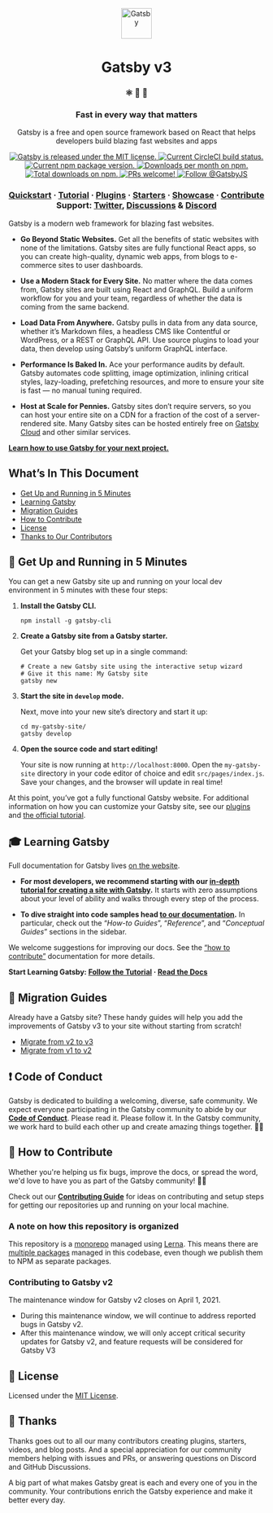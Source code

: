 <p align="center">
  <a href="https://www.gatsbyjs.com">
    <img alt="Gatsby" src="https://www.gatsbyjs.com/Gatsby-Monogram.svg" width="60" />
  </a>
</p>
<h1 align="center">
  Gatsby v3
</h1>

<h3 align="center">
  ⚛️ 📄 🚀
</h3>
<h3 align="center">
  Fast in every way that matters
</h3>
<p align="center">
  Gatsby is a free and open source framework based on React that helps developers build blazing fast websites and apps
</p>
<p align="center">
  <a href="https://github.com/gatsbyjs/gatsby/blob/master/LICENSE">
    <img src="https://img.shields.io/badge/license-MIT-blue.svg" alt="Gatsby is released under the MIT license." />
  </a>
  <a href="https://circleci.com/gh/gatsbyjs/gatsby">
    <img src="https://circleci.com/gh/gatsbyjs/gatsby.svg?style=shield" alt="Current CircleCI build status." />
  </a>
  <a href="https://www.npmjs.com/package/gatsby">
    <img src="https://img.shields.io/npm/v/gatsby.svg" alt="Current npm package version." />
  </a>
  <a href="https://npmcharts.com/compare/gatsby?minimal=true">
    <img src="https://img.shields.io/npm/dm/gatsby.svg" alt="Downloads per month on npm." />
  </a>
  <a href="https://npmcharts.com/compare/gatsby?minimal=true">
    <img src="https://img.shields.io/npm/dt/gatsby.svg" alt="Total downloads on npm." />
  </a>
  <a href="https://gatsbyjs.com/contributing/how-to-contribute/">
    <img src="https://img.shields.io/badge/PRs-welcome-brightgreen.svg" alt="PRs welcome!" />
  </a>
  <a href="https://twitter.com/intent/follow?screen_name=gatsbyjs">
    <img src="https://img.shields.io/twitter/follow/gatsbyjs.svg?label=Follow%20@gatsbyjs" alt="Follow @GatsbyJS" />
  </a>
</p>

<h3 align="center">
  <a href="https://www.gatsbyjs.com/docs/">Quickstart</a>
  <span> · </span>
  <a href="https://www.gatsbyjs.com/tutorial/">Tutorial</a>
  <span> · </span>
  <a href="https://www.gatsbyjs.com/plugins/">Plugins</a>
  <span> · </span>
  <a href="https://www.gatsbyjs.com/starters/">Starters</a>
  <span> · </span>
  <a href="https://www.gatsbyjs.com/showcase/">Showcase</a>
  <span> · </span>
  <a href="https://www.gatsbyjs.com/contributing/how-to-contribute/">Contribute</a>
  <br />
  Support: <a href="https://twitter.com/AskGatsbyJS">Twitter</a>, <a href="https://github.com/gatsbyjs/gatsby/discussions">Discussions</a>
  <span> & </span>
  <a href="https://gatsby.dev/discord">Discord</a>
</h3>

Gatsby is a modern web framework for blazing fast websites.

- **Go Beyond Static Websites.** Get all the benefits of static websites with none of the
  limitations. Gatsby sites are fully functional React apps, so you can create high-quality,
  dynamic web apps, from blogs to e-commerce sites to user dashboards.

- **Use a Modern Stack for Every Site.** No matter where the data comes from, Gatsby sites are
  built using React and GraphQL. Build a uniform workflow for you and your team, regardless of
  whether the data is coming from the same backend.

- **Load Data From Anywhere.** Gatsby pulls in data from any data source, whether it’s Markdown
  files, a headless CMS like Contentful or WordPress, or a REST or GraphQL API. Use source plugins
  to load your data, then develop using Gatsby’s uniform GraphQL interface.

- **Performance Is Baked In.** Ace your performance audits by default. Gatsby automates code
  splitting, image optimization, inlining critical styles, lazy-loading, prefetching resources,
  and more to ensure your site is fast — no manual tuning required.

- **Host at Scale for Pennies.** Gatsby sites don’t require servers, so you can host your entire
  site on a CDN for a fraction of the cost of a server-rendered site. Many Gatsby sites can be
  hosted entirely free on [Gatsby Cloud](https://www.gatsbyjs.com/cloud/) and other similar services.

[**Learn how to use Gatsby for your next project.**](https://www.gatsbyjs.com/docs/)

## What’s In This Document

- [Get Up and Running in 5 Minutes](#-get-up-and-running-in-5-minutes)
- [Learning Gatsby](#-learning-gatsby)
- [Migration Guides](#-migration-guides)
- [How to Contribute](#-how-to-contribute)
- [License](#-license)
- [Thanks to Our Contributors](#-thanks)

## 🚀 Get Up and Running in 5 Minutes

You can get a new Gatsby site up and running on your local dev environment in 5 minutes with these four steps:

1. **Install the Gatsby CLI.**

   ```shell
   npm install -g gatsby-cli
   ```

2. **Create a Gatsby site from a Gatsby starter.**

   Get your Gatsby blog set up in a single command:

   ```shell
   # Create a new Gatsby site using the interactive setup wizard
   # Give it this name: My Gatsby site
   gatsby new
   ```

3. **Start the site in `develop` mode.**

   Next, move into your new site’s directory and start it up:

   ```shell
   cd my-gatsby-site/
   gatsby develop
   ```

4. **Open the source code and start editing!**

   Your site is now running at `http://localhost:8000`. Open the `my-gatsby-site` directory in your code editor of choice and edit `src/pages/index.js`. Save your changes, and the browser will update in real time!

At this point, you’ve got a fully functional Gatsby website. For additional information on how you can customize your Gatsby site, see our [plugins](https://gatsbyjs.com/plugins/) and [the official tutorial](https://www.gatsbyjs.com/tutorial/).

## 🎓 Learning Gatsby

Full documentation for Gatsby lives [on the website](https://www.gatsbyjs.com/).

- **For most developers, we recommend starting with our [in-depth tutorial for creating a site with Gatsby](https://www.gatsbyjs.com/tutorial/).** It starts with zero assumptions about your level of ability and walks through every step of the process.

- **To dive straight into code samples head [to our documentation](https://www.gatsbyjs.com/docs/).** In particular, check out the “<i>How-to Guides</i>”, “<i>Reference</i>”, and “<i>Conceptual Guides</i>” sections in the sidebar.

We welcome suggestions for improving our docs. See the [“how to contribute”](https://www.gatsbyjs.com/contributing/how-to-contribute/) documentation for more details.

**Start Learning Gatsby: [Follow the Tutorial](https://www.gatsbyjs.com/tutorial/) · [Read the Docs](https://www.gatsbyjs.com/docs/)**

## 💼 Migration Guides

Already have a Gatsby site? These handy guides will help you add the improvements of Gatsby v3 to your site without starting from scratch!

- [Migrate from v2 to v3](https://www.gatsbyjs.com/docs/reference/release-notes/migrating-from-v2-to-v3/)
- [Migrate from v1 to v2](https://www.gatsbyjs.com/docs/reference/release-notes/migrating-from-v1-to-v2/)

## ❗ Code of Conduct

Gatsby is dedicated to building a welcoming, diverse, safe community. We expect everyone participating in the Gatsby community to abide by our [**Code of Conduct**](https://www.gatsbyjs.com/contributing/code-of-conduct/). Please read it. Please follow it. In the Gatsby community, we work hard to build each other up and create amazing things together. 💪💜

## 🤝 How to Contribute

Whether you're helping us fix bugs, improve the docs, or spread the word, we'd love to have you as part of the Gatsby community! :muscle::purple_heart:

Check out our [**Contributing Guide**](https://www.gatsbyjs.com/contributing/how-to-contribute/) for ideas on contributing and setup steps for getting our repositories up and running on your local machine.

### A note on how this repository is organized

This repository is a [monorepo](https://trunkbaseddevelopment.com/monorepos/) managed using [Lerna](https://github.com/lerna/lerna). This means there are [multiple packages](https://github.com/gatsbyjs/gatsby/tree/master/packages) managed in this codebase, even though we publish them to NPM as separate packages.

### Contributing to Gatsby v2

The maintenance window for Gatsby v2 closes on April 1, 2021.

- During this maintenance window, we will continue to address reported bugs in Gatsby v2.
- After this maintenance window, we will only accept critical security updates for Gatsby v2, and feature requests will be considered for Gatsby V3

## 📝 License

Licensed under the [MIT License](./LICENSE).

## 💜 Thanks

Thanks goes out to all our many contributors creating plugins, starters, videos, and blog posts. And a special appreciation for our community members helping with issues and PRs, or answering questions on Discord and GitHub Discussions.

A big part of what makes Gatsby great is each and every one of you in the community. Your contributions enrich the Gatsby experience and make it better every day.
